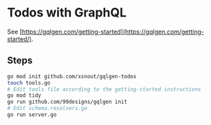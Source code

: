 # Todos with GraphQL

See [https://gqlgen.com/getting-started](https://gqlgen.com/getting-started/).

## Steps

```sh
go mod init github.com/xsnout/gqlgen-todos
touch tools.go
# Edit tools file according to the getting-started instructions
go mod tidy
go run github.com/99designs/gqlgen init
# Edit schema.resolvers.go
go run server.go
```
